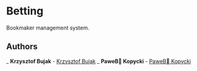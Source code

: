 # Betting
Bookmaker management system.

## Authors

_ __Krzysztof Bujak__ - [Krzysztof Bujak](https://github.com/Andy1Blue)
_ __PaweB Kopycki__ - [PaweB Kopycki](https://github.com/pkopy)
